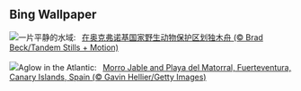 ## Bing Wallpaper
![](https://www.bing.com/th?id=OHR.AmericanWetlands_ZH-CN7534567518_UHD.jpg&w=1000)一片平静的水域:&nbsp;&ensp;[在奥克弗诺基国家野生动物保护区划独木舟 (© Brad Beck/Tandem Stills + Motion)](https://www.bing.com/th?id=OHR.AmericanWetlands_ZH-CN7534567518_UHD.jpg)
<br><br/>
![](https://www.bing.com/th?id=OHR.MorroJable_EN-US1772722431_UHD.jpg&w=1000)Aglow in the Atlantic:&nbsp;&ensp;[Morro Jable and Playa del Matorral, Fuerteventura, Canary Islands, Spain (© Gavin Hellier/Getty Images)](https://www.bing.com/th?id=OHR.MorroJable_EN-US1772722431_UHD.jpg)
<br><br/>
